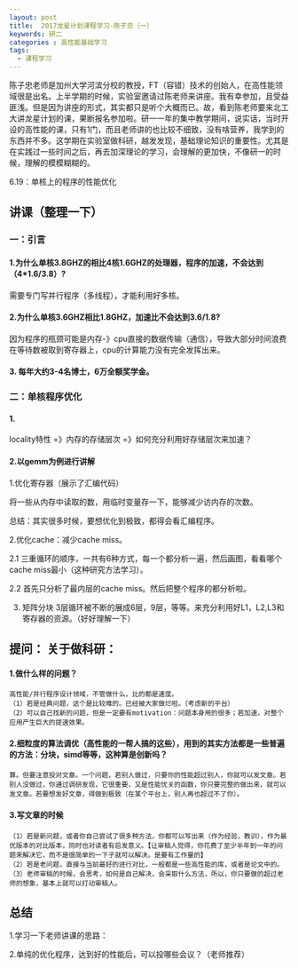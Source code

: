 ```yaml
---
layout: post
title:  2017龙星计划课程学习-陈子忠（一）
keywords: 研二
categories : 高性能基础学习
tags:
  - 课程学习
---
```

陈子忠老师是加州大学河滨分校的教授，FT（容错）技术的创始人，在高性能领域很是出名。上半学期的时候，实验室邀请过陈老师来讲座。我有幸参加，且受益匪浅。但是因为讲座的形式，其实都只是听个大概而已。故，看到陈老师要来北工大讲龙星计划的课，果断报名参加啦。研一一年的集中教学期间，说实话，当时开设的高性能的课，只有1门，而且老师讲的也比较不细致，没有啥营养，我学到的东西并不多。这学期在实验室做科研，越发发现，基础理论知识的重要性。尤其是在实践过一些时间之后，再去加深理论的学习，会理解的更加快，不像研一的时候，理解的模模糊糊的。


6.19：单核上的程序的性能优化

## 讲课（整理一下）
### 一：引言
#### 1.为什么单核3.8GHZ的相比4核1.6GHZ的处理器，程序的加速，不会达到（4*1.6/3.8）?

需要专门写并行程序（多线程），才能利用好多核。

#### 2.为什么单核3.6GHZ相比1.8GHZ，加速比不会达到3.6/1.8?

因为程序的瓶颈可能是内存-》cpu直接的数据传输（通信），导致大部分时间浪费在等待数被取到寄存器上，cpu的计算能力没有完全发挥出来。

#### 3. 每年大约3-4名博士，6万全额奖学金。

### 二：单核程序优化

#### 1.

locality特性 =》内存的存储层次 =》如何充分利用好存储层次来加速？

#### 2.以gemm为例进行讲解

1.优化寄存器（展示了汇编代码）

将一些从内存中读取的数，用临时变量存一下，能够减少访内存的次数。

总结：其实很多时候，要想优化到极致，都得会看汇编程序。

2.优化cache：减少cache miss。
 
 2.1 三重循环的顺序，一共有6种方式，每一个都分析一遍，然后画图，看看哪个cache miss最小（这种研究方法学习）。

 2.2 首先只分析了最内层的cache miss。然后把整个程序的都分析啦。

3. 矩阵分块
	3层循环被不断的展成6层，9层，等等。来充分利用好L1，L2,L3和寄存器的资源。（好好理解一下）



## 提问： 关于做科研：

#### 1.做什么样的问题？


	高性能/并行程序设计领域，不管做什么，比的都是速度。
	（1）若是经典问题，这个是比较难的。已经被大家做烂啦。（考虑新的平台）
	（2）可以自己找新的问题，但是一定要有motivation：问题本身用的很多；若加速，对整个应用产生巨大的提速效果。


#### 2.细粒度的算法调优（高性能的一帮人搞的这些），用到的其实方法都是一些普遍的方法：分块，simd等等，这种算是创新吗？


	算。但要注意投对文章。一个问题，若别人做过，只要你的性能超过别人，你就可以发文章。若别人没做过，你通过调研发现，它很重要，又是性能忧关的函数，你只要完整的做出来，就可以发文章。若要想发好文章，得做到极致（在某个平台上，别人再也超过不了你）。

#### 3.写文章的时候

	（1）若是新问题，或者你自己尝试了很多种方法，你都可以写出来（作为经验，教训），作为最优版本的对比版本，同时也对读者有启发意义。【让审稿人觉得，你花费了至少半年到一年的问题来解决它，而不是很简单的一下子就可以解决。是要有工作量的】
	（2）若是老问题，直接与当前最好的进行对比，一般都是一些高性能的库，或者是论文中的。
	（3）老师审稿的时候，会思考，如何是自己解决，会采取什么方法，所以，你只要做的超过老师的想象，基本上就可以打动审稿人。


## 总结
1.学习一下老师讲课的思路：

2.单纯的优化程序，达到好的性能后，可以投哪些会议？（老师推荐）